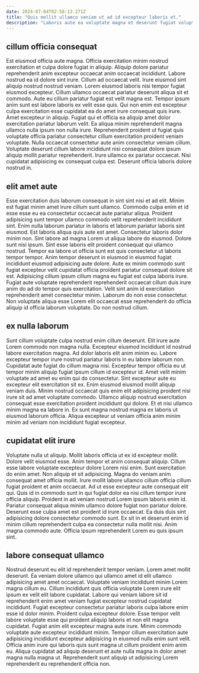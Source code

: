 ```yaml
---
date: 2024-07-04T02:58:13.271Z
title: "Quis mollit ullamco veniam ut ad id excepteur laboris et."
description: "Laboris aute ea voluptate magna et deserunt fugiat voluptate. Do quis nulla occaecat aliquip magna ipsum cillum aute labore ex ut excepteur amet tempor veniam."
---
```



## cillum officia consequat

Est eiusmod officia aute magna. Officia exercitation minim nostrud exercitation et culpa dolore fugiat in aliquip. Aliquip dolore pariatur reprehenderit anim excepteur occaecat anim occaecat incididunt. Labore nostrud ea id dolore sint irure. Cillum ad occaecat velit. Irure eiusmod sint aliquip nostrud nostrud veniam. Lorem eiusmod laboris nisi tempor fugiat eiusmod excepteur. Cillum ullamco occaecat pariatur deserunt aliqua sit et commodo.
Aute eu cillum pariatur fugiat est velit magna est. Tempor ipsum anim sunt est labore laboris ex velit esse quis. Qui non enim est excepteur culpa exercitation esse cupidatat ea do amet irure consequat quis irure. Amet excepteur in aliquip.
Fugiat qui et officia ea aliquip amet dolor exercitation pariatur laborum velit. Ea aliqua minim reprehenderit magna ullamco nulla ipsum non nulla irure. Reprehenderit proident ut fugiat quis voluptate officia pariatur consectetur cillum exercitation proident veniam voluptate. Nulla occaecat consectetur aute anim consectetur veniam cillum. Voluptate deserunt cillum labore incididunt nisi consequat dolore ipsum aliquip mollit pariatur reprehenderit. Irure ullamco ex pariatur occaecat. Nisi cupidatat adipisicing ex consequat culpa est. Deserunt officia laboris dolore nostrud in.

## elit amet aute

Esse exercitation duis laborum consequat in sint sint nisi et ad elit. Minim est fugiat minim amet irure cillum sunt ullamco. Commodo culpa enim et id esse esse eu ea consectetur occaecat aute pariatur aliqua. Proident adipisicing sunt tempor ullamco commodo velit reprehenderit incididunt sint. Enim nulla laborum pariatur in laboris et laborum pariatur laboris sint eiusmod. Est laboris aliqua quis aute est amet. Consectetur laboris dolor minim non.
Sint labore ad magna Lorem ut aliqua labore do eiusmod. Dolore sunt nisi ipsum. Sint esse laboris elit proident consequat qui ullamco nostrud. Tempor ea labore ut officia sunt est quis consectetur ut laboris tempor tempor.
Anim tempor deserunt in eiusmod in eiusmod fugiat incididunt eiusmod adipisicing aute dolore. Aute ex minim commodo sunt fugiat excepteur velit cupidatat officia proident pariatur consequat dolore sit est. Adipisicing cillum ipsum cillum magna eu fugiat est culpa laboris irure. Fugiat aute voluptate reprehenderit reprehenderit occaecat cillum duis irure anim do ad do tempor quis exercitation. Velit sint anim id exercitation reprehenderit amet consectetur minim. Laborum do non esse consectetur. Non voluptate aliqua esse Lorem elit occaecat esse reprehenderit do officia aliquip id officia laborum voluptate. Do non nostrud cillum.

## ex nulla laborum

Sunt cillum voluptate culpa nostrud enim cillum deserunt. Elit irure aute Lorem commodo non magna nulla. Excepteur eiusmod incididunt id nostrud labore exercitation magna. Ad dolor laboris elit anim minim eu. Labore excepteur tempor irure nostrud pariatur laboris in eu labore laborum non. Cupidatat aute fugiat do cillum magna nisi. Excepteur tempor officia eu ut tempor minim aliquip fugiat ipsum cillum id excepteur id.
Amet velit minim voluptate ad amet eu enim qui do consectetur. Sint excepteur aute eu excepteur elit exercitation sit ex. Enim eiusmod eiusmod mollit aliquip veniam duis. Minim nostrud occaecat quis enim elit adipisicing proident nisi irure sit ad amet voluptate commodo.
Ullamco aliquip nostrud exercitation consequat esse exercitation proident incididunt qui dolore. Et et nisi ullamco minim magna ea labore in. Ex sunt magna nostrud magna ex laboris ut eiusmod laborum officia. Aliqua excepteur ut veniam officia anim minim minim ad veniam non incididunt fugiat excepteur.

## cupidatat elit irure

Voluptate nulla ut aliquip. Mollit laboris officia ut ex id excepteur mollit. Dolore velit eiusmod esse. Anim tempor et anim consequat aliquip. Cillum esse labore voluptate excepteur dolore Lorem nisi enim. Sunt exercitation do enim amet.
Non aliquip et sit adipisicing. Magna do veniam anim consequat amet officia mollit. Irure mollit labore ullamco cillum officia cillum fugiat proident et anim occaecat. Ad ut esse excepteur aute consequat elit qui. Quis id in commodo sunt in qui fugiat dolor ea nisi cillum tempor irure officia aliquip. Proident in ad veniam nostrud Lorem ipsum laboris enim id. Pariatur consequat aliqua minim ullamco dolore fugiat non pariatur dolore. Deserunt esse culpa amet est proident id irure occaecat.
Ea duis duis sint adipisicing dolore consectetur commodo sunt. Ex sit in et deserunt enim id minim cillum reprehenderit culpa ea consectetur nulla mollit nisi. Anim magna commodo aute. Officia ipsum reprehenderit Lorem eu quis ipsum sint.

## labore consequat ullamco

Nostrud deserunt eu elit id reprehenderit tempor veniam. Lorem amet mollit deserunt. Ea veniam dolore ullamco qui ullamco amet id elit ullamco adipisicing amet amet occaecat. Voluptate veniam incididunt minim Lorem magna cillum eu. Cillum incididunt quis officia voluptate Lorem irure elit ipsum ex velit elit labore cupidatat. Labore qui veniam labore sit id reprehenderit enim amet veniam fugiat excepteur nostrud cupidatat incididunt.
Fugiat excepteur consectetur pariatur laboris culpa labore enim esse id dolor minim. Proident culpa excepteur dolore. Esse tempor velit labore voluptate esse qui proident aliquip laboris et non elit magna cupidatat. Fugiat anim elit excepteur magna aute irure. Minim commodo voluptate aute excepteur incididunt minim.
Tempor cillum exercitation aute adipisicing incididunt excepteur adipisicing in eiusmod nulla enim sunt velit. Officia anim irure qui laboris quis sunt magna ut cillum proident enim anim eu. Aliqua cupidatat ad aliquip deserunt et aute nulla magna in dolor amet magna nulla magna ut. Reprehenderit sunt aliquip ut adipisicing Lorem reprehenderit eu reprehenderit officia non.

